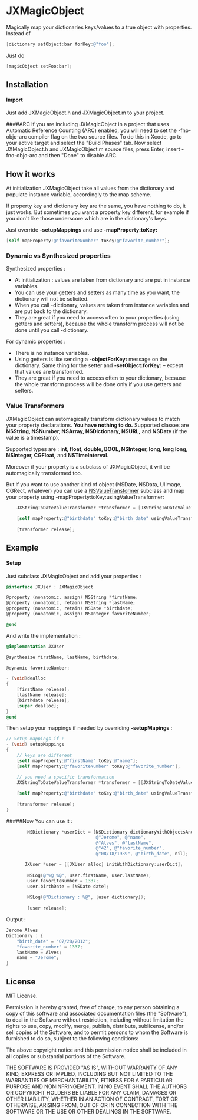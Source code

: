 JXMagicObject
=============

Magically map your dictionaries keys/values to a true object with properties.
Instead of 
```objective-c
[dictionary setObject:bar forKey:@"foo"];
```
Just do 
```objective-c
[magicObject setFoo:bar];
```


## Installation

#### Import
Just add JXMagicObject.h and JXMagicObject.m to your project.

####ARC
If you are including JXMagicObject in a project that uses Automatic Reference Counting (ARC) enabled, you will need to set the -fno-objc-arc compiler flag on the two source files. To do this in Xcode, go to your active target and select the "Build Phases" tab. Now select JXMagicObject.h and JXMagicObject.m source files, press Enter, insert -fno-objc-arc and then "Done" to disable ARC.


## How it works

At initialization JXMagicObject take all values from the dictionary and populate instance variable, accordingly to the map scheme.

If property key and dictionary key are the same, you have nothing to do, it just works.
But sometimes you want a property key different, for example if you don't like those underscore which are in the dictionary's keys. 

Just override **-setupMappings** and use **-mapProperty:toKey:**
```objective-c
[self mapProperty:@"favoriteNumber" toKey:@"favorite_number"];
```

### Dynamic vs Synthesized properties

Synthesized properties :
- At initialization : values are taken from dictionary and are put in instance variables.
- You can use your getters and setters as many time as you want, the dictionary will not be solicited.
- When you call -dictionary, values are taken from instance variables and are put back to the dictionary.
- They are great if you need to access often to your properties (using getters and setters), because the whole transform process will not be done until you call -dictionary.

For dynamic properties :
- There is no instance variables.
- Using getters is like sending a **-objectForKey:** message on the dictionary. Same thing for the setter and **-setObject:forKey:** – except that values are transformed.
- They are great if you need to access often to your dictionary, because the whole transform process will be done only if you use getters and setters.

### Value Transformers

JXMagicObject can automagically transform dictionary values to match your property declarations. **You have nothing to do.**
Supported classes are **NSString, NSNumber, NSArray, NSDictionary, NSURL,** and **NSDate** (if the value is a timestamp).

Supported types are : **int, float, double, BOOL, NSInteger, long, long long, NSInteger, CGFloat,** and **NSTimeInterval**.

Moreover if your property is a subclass of JXMagicObject, it will be automagically transformed too.


But if you want to use another kind of object (NSDate, NSData, UIImage, CGRect, whatever) you can use a [NSValueTransformer](http://developer.apple.com/library/mac/#documentation/Cocoa/Reference/Foundation/Classes/NSValueTransformer_Class/Reference/Reference.html) subclass and map your property using -mapProperty:toKey:usingValueTransformer:
```objective-c
    JXStringToDateValueTransformer *transformer = [JXStringToDateValueTransformer new];
    
    [self mapProperty:@"birthdate" toKey:@"birth_date" usingValueTransformer:transformer];
    
    [transformer release];
```

## Example

#### Setup
Just subclass JXMagicObject and add your properties :

```objective-c
@interface JXUser : JXMagicObject

@property (nonatomic, assign) NSString *firstName;
@property (nonatomic, retain) NSString *lastName;
@property (nonatomic, retain) NSDate *birthdate;
@property (nonatomic, assign) NSInteger favoriteNumber;

@end
```

And write the implementation :

```objective-c
@implementation JXUser

@synthesize firstName, lastName, birthdate;

@dynamic favoriteNumber;

- (void)dealloc
{
    [firstName release];
    [lastName release];
    [birthdate release];
    [super dealloc];
}
@end
```

Then setup your mappings if needed by overriding **-setupMapings** :

```objective-c
// Setup mappings if :
- (void) setupMappings
{
    // keys are different
    [self mapProperty:@"firstName" toKey:@"name"];
    [self mapProperty:@"favoriteNumber" toKey:@"favorite_number"];

    // you need a specific transformation
    JXStringToDateValueTransformer *transformer = [[JXStringToDateValueTransformer alloc] init];
    
    [self mapProperty:@"birthdate" toKey:@"birth_date" usingValueTransformer:transformer];
    
    [transformer release];
}
```

#####Now You can use it :
```objective-c
        NSDictionary *userDict = [NSDictionary dictionaryWithObjectsAndKeys:
                                  @"Jerome", @"name",
                                  @"Alves", @"lastName",
                                  @"42", @"favorite_number",
                                  @"08/18/1989", @"birth_date", nil];

       JXUser *user = [[JXUser alloc] initWithDictionary:userDict];
 
        NSLog(@"%@ %@", user.firstName, user.lastName);
        user.favoriteNumber = 1337;
        user.birthDate = [NSDate date];
        
        NSLog(@"Dictionary : %@", [user dictionary]);
        
        [user release];
```
Output : 
```objective-c
Jerome Alves
Dictionary : {
    "birth_date" = "07/28/2012";
    "favorite_number" = 1337;
    lastName = Alves;
    name = "Jerome";
}
```

## License 
MIT License.

Permission is hereby granted, free of charge, to any person obtaining a copy of this software and associated documentation files (the "Software"), to deal in the Software without restriction, including without limitation the rights to use, copy, modify, merge, publish, distribute, sublicense, and/or sell copies of the Software, and to permit persons to whom the Software is furnished to do so, subject to the following conditions:

The above copyright notice and this permission notice shall be included in all copies or substantial portions of the Software.

THE SOFTWARE IS PROVIDED "AS IS", WITHOUT WARRANTY OF ANY KIND, EXPRESS OR IMPLIED, INCLUDING BUT NOT LIMITED TO THE WARRANTIES OF MERCHANTABILITY, FITNESS FOR A PARTICULAR PURPOSE AND NONINFRINGEMENT. IN NO EVENT SHALL THE AUTHORS OR COPYRIGHT HOLDERS BE LIABLE FOR ANY CLAIM, DAMAGES OR OTHER LIABILITY, WHETHER IN AN ACTION OF CONTRACT, TORT OR OTHERWISE, ARISING FROM, OUT OF OR IN CONNECTION WITH THE SOFTWARE OR THE USE OR OTHER DEALINGS IN THE SOFTWARE.